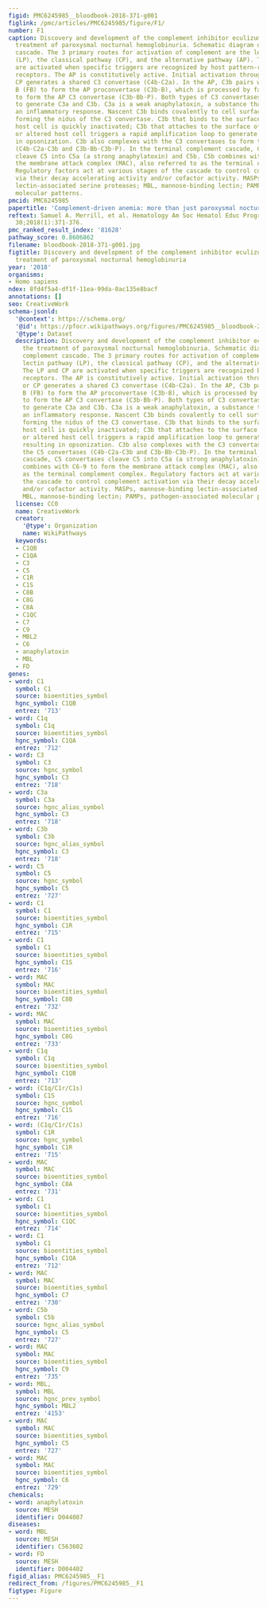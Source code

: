 ```yaml
---
figid: PMC6245985__bloodbook-2018-371-g001
figlink: /pmc/articles/PMC6245985/figure/F1/
number: F1
caption: Discovery and development of the complement inhibitor eculizumab for the
  treatment of paroxysmal nocturnal hemoglobinuria. Schematic diagram of the complement
  cascade. The 3 primary routes for activation of complement are the lectin pathway
  (LP), the classical pathway (CP), and the alternative pathway (AP). The LP and CP
  are activated when specific triggers are recognized by host pattern-recognition
  receptors. The AP is constitutively active. Initial activation through the LP or
  CP generates a shared C3 convertase (C4b·C2a). In the AP, C3b pairs with factor
  B (FB) to form the AP proconvertase (C3b·B), which is processed by factor D (FD)
  to form the AP C3 convertase (C3b·Bb·P). Both types of C3 convertases cleave C3
  to generate C3a and C3b. C3a is a weak anaphylatoxin, a substance that promotes
  an inflammatory response. Nascent C3b binds covalently to cell surface proteins,
  forming the nidus of the C3 convertase. C3b that binds to the surface of a healthy
  host cell is quickly inactivated; C3b that attaches to the surface of a pathogen
  or altered host cell triggers a rapid amplification loop to generate more C3b, resulting
  in opsonization. C3b also complexes with the C3 convertases to form the C5 convertases
  (C4b·C2a·C3b and C3b·Bb·C3b·P). In the terminal complement cascade, C5 convertases
  cleave C5 into C5a (a strong anaphylatoxin) and C5b. C5b combines with C6-9 to form
  the membrane attack complex (MAC), also referred to as the terminal complement complex.
  Regulatory factors act at various stages of the cascade to control complement activation
  via their decay accelerating activity and/or cofactor activity. MASPs, mannose-binding
  lectin-associated serine proteases; MBL, mannose-binding lectin; PAMPs, pathogen-associated
  molecular patterns.
pmcid: PMC6245985
papertitle: 'Complement-driven anemia: more than just paroxysmal nocturnal hemoglobinuria.'
reftext: Samuel A. Merrill, et al. Hematology Am Soc Hematol Educ Program. 2018 Nov
  30;2018(1):371-376.
pmc_ranked_result_index: '81628'
pathway_score: 0.8606862
filename: bloodbook-2018-371-g001.jpg
figtitle: Discovery and development of the complement inhibitor eculizumab for the
  treatment of paroxysmal nocturnal hemoglobinuria
year: '2018'
organisms:
- Homo sapiens
ndex: 8fd4f5a4-df1f-11ea-99da-0ac135e8bacf
annotations: []
seo: CreativeWork
schema-jsonld:
  '@context': https://schema.org/
  '@id': https://pfocr.wikipathways.org/figures/PMC6245985__bloodbook-2018-371-g001.html
  '@type': Dataset
  description: Discovery and development of the complement inhibitor eculizumab for
    the treatment of paroxysmal nocturnal hemoglobinuria. Schematic diagram of the
    complement cascade. The 3 primary routes for activation of complement are the
    lectin pathway (LP), the classical pathway (CP), and the alternative pathway (AP).
    The LP and CP are activated when specific triggers are recognized by host pattern-recognition
    receptors. The AP is constitutively active. Initial activation through the LP
    or CP generates a shared C3 convertase (C4b·C2a). In the AP, C3b pairs with factor
    B (FB) to form the AP proconvertase (C3b·B), which is processed by factor D (FD)
    to form the AP C3 convertase (C3b·Bb·P). Both types of C3 convertases cleave C3
    to generate C3a and C3b. C3a is a weak anaphylatoxin, a substance that promotes
    an inflammatory response. Nascent C3b binds covalently to cell surface proteins,
    forming the nidus of the C3 convertase. C3b that binds to the surface of a healthy
    host cell is quickly inactivated; C3b that attaches to the surface of a pathogen
    or altered host cell triggers a rapid amplification loop to generate more C3b,
    resulting in opsonization. C3b also complexes with the C3 convertases to form
    the C5 convertases (C4b·C2a·C3b and C3b·Bb·C3b·P). In the terminal complement
    cascade, C5 convertases cleave C5 into C5a (a strong anaphylatoxin) and C5b. C5b
    combines with C6-9 to form the membrane attack complex (MAC), also referred to
    as the terminal complement complex. Regulatory factors act at various stages of
    the cascade to control complement activation via their decay accelerating activity
    and/or cofactor activity. MASPs, mannose-binding lectin-associated serine proteases;
    MBL, mannose-binding lectin; PAMPs, pathogen-associated molecular patterns.
  license: CC0
  name: CreativeWork
  creator:
    '@type': Organization
    name: WikiPathways
  keywords:
  - C1QB
  - C1QA
  - C3
  - C5
  - C1R
  - C1S
  - C8B
  - C8G
  - C8A
  - C1QC
  - C7
  - C9
  - MBL2
  - C6
  - anaphylatoxin
  - MBL
  - FD
genes:
- word: C1
  symbol: C1
  source: bioentities_symbol
  hgnc_symbol: C1QB
  entrez: '713'
- word: C1q
  symbol: C1q
  source: bioentities_symbol
  hgnc_symbol: C1QA
  entrez: '712'
- word: C3
  symbol: C3
  source: hgnc_symbol
  hgnc_symbol: C3
  entrez: '718'
- word: C3a
  symbol: C3a
  source: hgnc_alias_symbol
  hgnc_symbol: C3
  entrez: '718'
- word: C3b
  symbol: C3b
  source: hgnc_alias_symbol
  hgnc_symbol: C3
  entrez: '718'
- word: C5
  symbol: C5
  source: hgnc_symbol
  hgnc_symbol: C5
  entrez: '727'
- word: C1
  symbol: C1
  source: bioentities_symbol
  hgnc_symbol: C1R
  entrez: '715'
- word: C1
  symbol: C1
  source: bioentities_symbol
  hgnc_symbol: C1S
  entrez: '716'
- word: MAC
  symbol: MAC
  source: bioentities_symbol
  hgnc_symbol: C8B
  entrez: '732'
- word: MAC
  symbol: MAC
  source: bioentities_symbol
  hgnc_symbol: C8G
  entrez: '733'
- word: C1q
  symbol: C1q
  source: bioentities_symbol
  hgnc_symbol: C1QB
  entrez: '713'
- word: (C1q/C1r/C1s)
  symbol: C1S
  source: hgnc_symbol
  hgnc_symbol: C1S
  entrez: '716'
- word: (C1q/C1r/C1s)
  symbol: C1R
  source: hgnc_symbol
  hgnc_symbol: C1R
  entrez: '715'
- word: MAC
  symbol: MAC
  source: bioentities_symbol
  hgnc_symbol: C8A
  entrez: '731'
- word: C1
  symbol: C1
  source: bioentities_symbol
  hgnc_symbol: C1QC
  entrez: '714'
- word: C1
  symbol: C1
  source: bioentities_symbol
  hgnc_symbol: C1QA
  entrez: '712'
- word: MAC
  symbol: MAC
  source: bioentities_symbol
  hgnc_symbol: C7
  entrez: '730'
- word: C5b
  symbol: C5b
  source: hgnc_alias_symbol
  hgnc_symbol: C5
  entrez: '727'
- word: MAC
  symbol: MAC
  source: bioentities_symbol
  hgnc_symbol: C9
  entrez: '735'
- word: MBL,
  symbol: MBL
  source: hgnc_prev_symbol
  hgnc_symbol: MBL2
  entrez: '4153'
- word: MAC
  symbol: MAC
  source: bioentities_symbol
  hgnc_symbol: C5
  entrez: '727'
- word: MAC
  symbol: MAC
  source: bioentities_symbol
  hgnc_symbol: C6
  entrez: '729'
chemicals:
- word: anaphylatoxin
  source: MESH
  identifier: D044087
diseases:
- word: MBL
  source: MESH
  identifier: C563602
- word: FD
  source: MESH
  identifier: D004402
figid_alias: PMC6245985__F1
redirect_from: /figures/PMC6245985__F1
figtype: Figure
---
```

